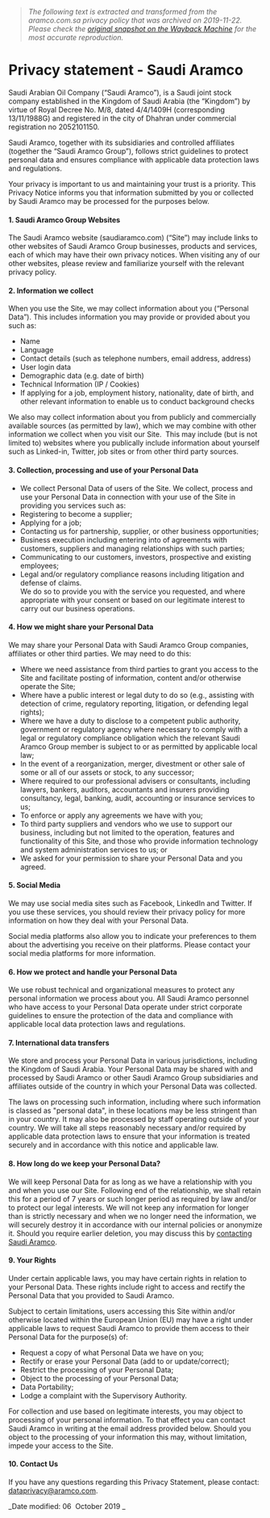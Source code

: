 > *The following text is extracted and transformed from the aramco.com.sa privacy policy that was archived on 2019-11-22. Please check the [original snapshot on the Wayback Machine](https://web.archive.org/web/20191122161431id_/https%3A//www.saudiaramco.com/en/website-information/privacy-statement) for the most accurate reproduction.*

# Privacy statement - Saudi Aramco

Saudi Arabian Oil Company (“Saudi Aramco”), is a Saudi joint stock company established in the Kingdom of Saudi Arabia (the “Kingdom”) by virtue of Royal Decree No. M/8, dated 4/4/1409H (corresponding 13/11/1988G) and registered in the city of Dhahran under commercial registration no 2052101150.

Saudi Aramco, together with its subsidiaries and controlled affiliates (together the “Saudi Aramco Group”), follows strict guidelines to protect personal data and ensures compliance with applicable data protection laws and regulations.

Your privacy is important to us and maintaining your trust is a priority. This Privacy Notice informs you that information submitted by you or collected by Saudi Aramco may be processed for the purposes below.

#### 1\. Saudi Aramco Group Websites 

The Saudi Aramco website (saudiaramco.com) (“Site”) may include links to other websites of Saudi Aramco Group businesses, products and services, each of which may have their own privacy notices. When visiting any of our other websites, please review and familiarize yourself with the relevant privacy policy. 

#### 2\. Information we collect

When you use the Site, we may collect information about you (“Personal Data”). This includes information you may provide or provided about you such as: 

  * Name 
  * Language 
  * Contact details (such as telephone numbers, email address, address) 
  * User login data 
  * Demographic data (e.g. date of birth) 
  * Technical Information (IP / Cookies) 
  * If applying for a job, employment history, nationality, date of birth, and other relevant information to enable us to conduct background checks



We also may collect information about you from publicly and commercially available sources (as permitted by law), which we may combine with other information we collect when you visit our Site.  This may include (but is not limited to) websites where you publically include information about yourself such as Linked-in, Twitter, job sites or from other third party sources.

#### 3\. Collection, processing and use of your Personal Data

  * We collect Personal Data of users of the Site. We collect, process and use your Personal Data in connection with your use of the Site in providing you services such as:
  * Registering to become a supplier; 
  * Applying for a job; 
  * Contacting us for partnership, supplier, or other business opportunities; 
  * Business execution including entering into of agreements with customers, suppliers and managing relationships with such parties; 
  * Communicating to our customers, investors, prospective and existing employees; 
  * Legal and/or regulatory compliance reasons including litigation and defense of claims.   
We do so to provide you with the service you requested, and where appropriate with your consent or based on our legitimate interest to carry out our business operations.



#### 4\. How we might share your Personal Data

We may share your Personal Data with Saudi Aramco Group companies, affiliates or other third parties. We may need to do this: 

  * Where we need assistance from third parties to grant you access to the Site and facilitate posting of information, content and/or otherwise operate the Site;
  * Where have a public interest or legal duty to do so (e.g., assisting with detection of crime, regulatory reporting, litigation, or defending legal rights); 
  * Where we have a duty to disclose to a competent public authority, government or regulatory agency where necessary to comply with a legal or regulatory compliance obligation which the relevant Saudi Aramco Group member is subject to or as permitted by applicable local law; 
  * In the event of a reorganization, merger, divestment or other sale of some or all of our assets or stock, to any successor; 
  * Where required to our professional advisers or consultants, including lawyers, bankers, auditors, accountants and insurers providing consultancy, legal, banking, audit, accounting or insurance services to us; 
  * To enforce or apply any agreements we have with you; 
  * To third party suppliers and vendors who we use to support our business, including but not limited to the operation, features and functionality of this Site, and those who provide information technology and system administration services to us; or 
  * We asked for your permission to share your Personal Data and you agreed.



#### 5\. Social Media

We may use social media sites such as Facebook, LinkedIn and Twitter. If you use these services, you should review their privacy policy for more information on how they deal with your Personal Data.

Social media platforms also allow you to indicate your preferences to them about the advertising you receive on their platforms. Please contact your social media platforms for more information.

#### 6\. How we protect and handle your Personal Data

We use robust technical and organizational measures to protect any personal information we process about you. All Saudi Aramco personnel who have access to your Personal Data operate under strict corporate guidelines to ensure the protection of the data and compliance with applicable local data protection laws and regulations.

#### 7\. International data transfers

We store and process your Personal Data in various jurisdictions, including the Kingdom of Saudi Arabia. Your Personal Data may be shared with and processed by Saudi Aramco or other Saudi Aramco Group subsidiaries and affiliates outside of the country in which your Personal Data was collected.

The laws on processing such information, including where such information is classed as "personal data", in these locations may be less stringent than in your country. It may also be processed by staff operating outside of your country. We will take all steps reasonably necessary and/or required by applicable data protection laws to ensure that your information is treated securely and in accordance with this notice and applicable law.

#### 8\. How long do we keep your Personal Data?

We will keep Personal Data for as long as we have a relationship with you and when you use our Site. Following end of the relationship, we shall retain this for a period of 7 years or such longer period as required by law and/or to protect our legal interests. We will not keep any information for longer than is strictly necessary and when we no longer need the information, we will securely destroy it in accordance with our internal policies or anonymize it. Should you require earlier deletion, you may discuss this by [contacting Saudi Aramco](mailto:dataprivacy@aramco.com).

#### 9\. Your Rights

Under certain applicable laws, you may have certain rights in relation to your Personal Data. These rights include right to access and rectify the Personal Data that you provided to Saudi Aramco. 

Subject to certain limitations, users accessing this Site within and/or otherwise located within the European Union (EU) may have a right under applicable laws to request Saudi Aramco to provide them access to their Personal Data for the purpose(s) of: 

  * Request a copy of what Personal Data we have on you; 
  * Rectify or erase your Personal Data (add to or update/correct); 
  * Restrict the processing of your Personal Data; 
  * Object to the processing of your Personal Data; 
  * Data Portability;
  * Lodge a complaint with the Supervisory Authority. 



For collection and use based on legitimate interests, you may object to processing of your personal information. To that effect you can contact Saudi Aramco in writing at the email address provided below. Should you object to the processing of your information this may, without limitation, impede your access to the Site.

#### 10\. Contact Us

If you have any questions regarding this Privacy Statement, please contact: [dataprivacy@aramco.com](mailto:dataprivacy@aramco.com). 

_Date modified: 06  October 2019 _

